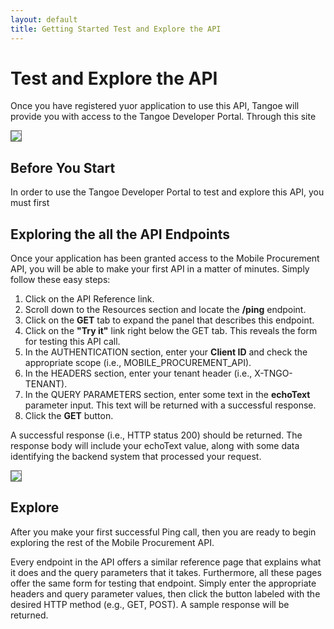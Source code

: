```yaml
---
layout: default
title: Getting Started Test and Explore the API
---
```



# Test and Explore the API

Once you have registered yuor application to use this API, Tangoe will provide you with access to the Tangoe Developer Portal. Through this site

<img src="{{site.url}}images/screens/devportal.jpg" style="border:1px solid #666;" />
<br/>




## **Before You Start**
In order to use the Tangoe Developer Portal to test and explore this API, you must first 
<br/>

## **Exploring the all the API Endpoints**

Once your application has been granted access to the Mobile Procurement API, you will be able to make your first API in a matter of minutes. Simply follow these easy steps:

1. Click on the API Reference link.
1. Scroll down to the Resources section and locate the **/ping** endpoint. 
1. Click on the **GET** tab to expand the panel that describes this endpoint.
1. Click on the **"Try it"** link right below the GET tab. This reveals the form for testing this API call. 
1. In the AUTHENTICATION section, enter your **Client ID** and check the appropriate scope (i.e., MOBILE_PROCUREMENT_API). 
1. In the HEADERS section, enter your tenant header (i.e., X-TNGO-TENANT).
1. In the QUERY PARAMETERS section, enter some text in the **echoText** parameter input. This text will be returned with a successful response.
1. Click the **GET** button.


A successful response (i.e., HTTP status 200) should be returned. The response body will include your echoText value, along with some data identifying the backend system that processed your request.

<img src="{{site.url}}images/screens/ping.png" style="border:1px solid #666;" />
<br/>

## **Explore**

After you make your first successful Ping call, then you are ready to begin exploring the rest of the Mobile Procurement API.

Every endpoint in the API offers a similar reference page that explains what it does and the query parameters that it takes. Furthermore, all these pages offer the same form for testing that endpoint. Simply enter the appropriate headers and query parameter values, then click the button labeled with the desired HTTP method (e.g., GET, POST). A sample response will be returned.